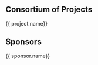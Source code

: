 <div v-html="markdown(intro)"></div>

<div class="foundation__projects">
  <h2 class="foundation__projects__title">
    Consortium of Projects
  </h2>
  <div v-for="project in projects">
    <div class="foundation__project__logo">
      <!-- <img :src="project.logo"> -->
    </div>
    <div class="foundation__project__name">
      <a :href="project.website">{{ project.name}}</a>
    </div>
    <div class="foundation__project__description" v-html="markdown(project.description)">
    </div>
  </div>
</div>

<div class="foundation__sponsors">
  <h2 class="foundation__sponsors__title">
    Sponsors
  </h2>
  <div v-for="sponsor in sponsors">
    <div class="foundation__sponsor__logo">
      <!-- <img :src="sponsor.logo"> -->
    </div>
    <div class="foundation__sponsor__name">
      <a :href="sponsor.website">{{ sponsor.name}}</a>
    </div>
    <div class="foundation__sponsor__description" v-html="markdown(sponsor.description)">
    </div>
  </div>
</div>

<script> 
import marked from 'marked'
import content from '../../.vuepress/assets/data/about/foundation.yml'
// import markdown from '../../.vuepress/helpers/markdown'

 export default {
  name: 'AboutFoundation',
  data () {
    return {
      intro: content.intro,
      projects: content.projects,
      sponsors: content.sponsors
    }
  },

  methods: {
    markdown (input) {
      if (input === null) {
        return false
      } else {
        return marked(String(input), {
          smartypants: true,
          gfm: true,
          breaks: true
        })
      }
    }
  } 
}
</script>
